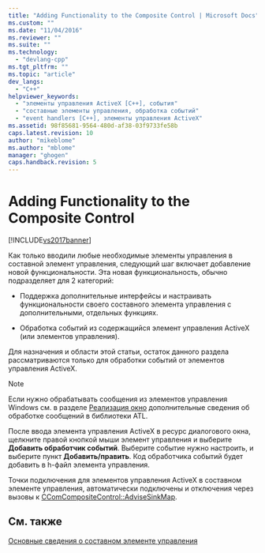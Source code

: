 ```yaml
---
title: "Adding Functionality to the Composite Control | Microsoft Docs"
ms.custom: ""
ms.date: "11/04/2016"
ms.reviewer: ""
ms.suite: ""
ms.technology: 
  - "devlang-cpp"
ms.tgt_pltfrm: ""
ms.topic: "article"
dev_langs: 
  - "C++"
helpviewer_keywords: 
  - "элементы управления ActiveX [C++], события"
  - "составные элементы управления, обработка событий"
  - "event handlers [C++], элементы управления ActiveX"
ms.assetid: 98f85681-9564-480d-af38-03f9733fe58b
caps.latest.revision: 10
author: "mikeblome"
ms.author: "mblome"
manager: "ghogen"
caps.handback.revision: 5
---
```

# Adding Functionality to the Composite Control
[!INCLUDE[vs2017banner](../assembler/inline/includes/vs2017banner.md)]

Как только вводили любые необходимые элементы управления в составной элемент управления, следующий шаг включает добавление новой функциональности.  Эта новая функциональность, обычно подразделяет для 2 категорий:  
  
-   Поддержка дополнительные интерфейсы и настраивать функциональности своего составного элемента управления с дополнительными, отдельных функциях.  
  
-   Обработка событий из содержащийся элемент управления ActiveX \(или элементов управления\).  
  
 Для назначения и области этой статьи, остаток данного раздела рассматриваются только для обработки событий от элементов управления ActiveX.  
  
> [!NOTE]
>  Если нужно обрабатывать сообщения из элементов управления Windows см. в разделе [Реализация окно](../atl/implementing-a-window.md) дополнительные сведения об обработке сообщений в библиотеки ATL.  
  
 После ввода элемента управления ActiveX в ресурс диалогового окна, щелкните правой кнопкой мыши элемент управления и выберите **Добавить обработчик событий**.  Выберите событие нужно настроить, и выберите пункт **Добавить\/править**.  Код обработчика событий будет добавить в h\-файл элемента управления.  
  
 Точки подключения для элементов управления ActiveX в составном элементе управления, автоматически подключены и отключения через вызовы к [CComCompositeControl::AdviseSinkMap](../Topic/CComCompositeControl::AdviseSinkMap.md).  
  
## См. также  
 [Основные сведения о составном элементе управления](../Topic/ATL%20Composite%20Control%20Fundamentals.md)